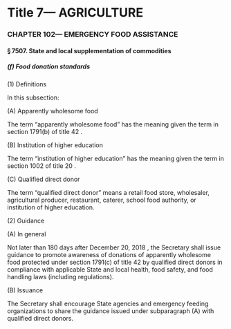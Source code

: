 
# Title 7— AGRICULTURE
### CHAPTER 102— EMERGENCY FOOD ASSISTANCE
#### § 7507. State and local supplementation of commodities
##### (f) Food donation standards

(1) Definitions

In this subsection:

(A) Apparently wholesome food

The term “apparently wholesome food” has the meaning given the term in section 1791(b) of title 42 .

(B) Institution of higher education

The term “institution of higher education” has the meaning given the term in section 1002 of title 20 .

(C) Qualified direct donor

The term “qualified direct donor” means a retail food store, wholesaler, agricultural producer, restaurant, caterer, school food authority, or institution of higher education.

(2) Guidance

(A) In general

Not later than 180 days after December 20, 2018 , the Secretary shall issue guidance to promote awareness of donations of apparently wholesome food protected under section 1791(c) of title 42 by qualified direct donors in compliance with applicable State and local health, food safety, and food handling laws (including regulations).

(B) Issuance

The Secretary shall encourage State agencies and emergency feeding organizations to share the guidance issued under subparagraph (A) with qualified direct donors.
